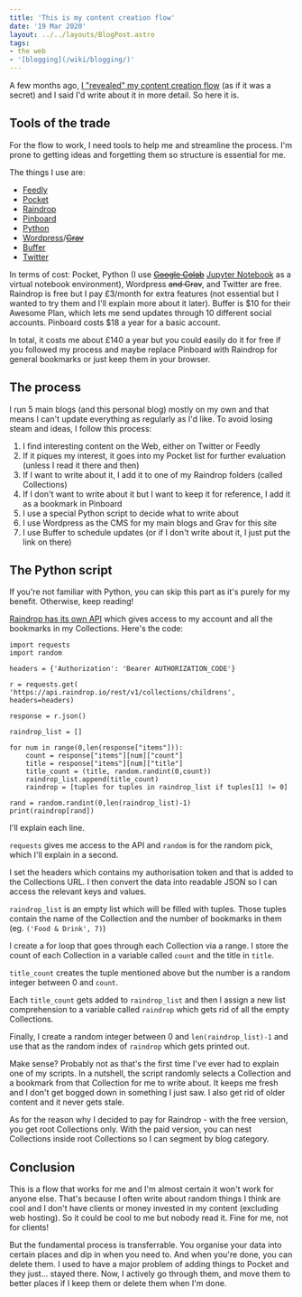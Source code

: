 ```yaml
---
title: 'This is my content creation flow'
date: '19 Mar 2020'
layout: ../../layouts/BlogPost.astro
tags:
- the web
- '[blogging](/wiki/blogging/)'
---
```


A few months ago, [I "revealed" my content creation flow](https://twitter.com/LukeDavisSEO/status/1233102657826566144?s=20) (as if it was a secret) and I said I'd write about it in more detail. So here it is.

## Tools of the trade
For the flow to work, I need tools to help me and streamline the process. I'm prone to getting ideas and forgetting them so structure is essential for me.

The things I use are:

* [Feedly](https://feedly.com/)
* [Pocket](https://getpocket.com/en/)
* [Raindrop](https://raindrop.io/)
* [Pinboard](https://pinboard.in/)
* [Python](https://www.python.org/)
* [Wordpress](https://wordpress.org/)/~~[Grav](https://getgrav.org/)~~
* [Buffer](https://buffer.com/)
* [Twitter](https://twitter.com/)

In terms of cost: Pocket, Python (I use ~~[Google Colab](https://colab.research.google.com/)~~ [Jupyter Notebook](https://jupyter.org/) as a virtual notebook environment), Wordpress ~~and Grav~~, and Twitter are free. Raindrop is free but I pay £3/month for extra features (not essential but I wanted to try them and I'll explain more about it later). Buffer is $10 for their Awesome Plan, which lets me send updates through 10 different social accounts. Pinboard costs $18 a year for a basic account.

In total, it costs me about £140 a year but you could easily do it for free if you followed my process and maybe replace Pinboard with Raindrop for general bookmarks or just keep them in your browser.

## The process
I run 5 main blogs (and this personal blog) mostly on my own and that means I can't update everything as regularly as I'd like. To avoid losing steam and ideas, I follow this process:

1. I find interesting content on the Web, either on Twitter or Feedly
2. If it piques my interest, it goes into my Pocket list for further evaluation (unless I read it there and then)
3. If I want to write about it, I add it to one of my Raindrop folders (called Collections)
4. If I don't want to write about it but I want to keep it for reference, I add it as a bookmark in Pinboard
5. I use a special Python script to decide what to write about
6. I use Wordpress as the CMS for my main blogs and Grav for this site
7. I use Buffer to schedule updates (or if I don't write about it, I just put the link on there)

## The Python script
If you're not familiar with Python, you can skip this part as it's purely for my benefit. Otherwise, keep reading!

[Raindrop has its own API](https://help.raindrop.io/collections/) which gives access to my account and all the bookmarks in my Collections. Here's the code:

~~~
import requests
import random

headers = {'Authorization': 'Bearer AUTHORIZATION_CODE'}

r = requests.get(
'https://api.raindrop.io/rest/v1/collections/childrens', headers=headers)

response = r.json()

raindrop_list = []

for num in range(0,len(response["items"])):
	count = response["items"][num]["count"]
	title = response["items"][num]["title"]
	title_count = (title, random.randint(0,count))
	raindrop_list.append(title_count)
	raindrop = [tuples for tuples in raindrop_list if tuples[1] != 0]

rand = random.randint(0,len(raindrop_list)-1)
print(raindrop[rand])
~~~
I'll explain each line.

`requests` gives me access to the API and `random` is for the random pick, which I'll explain in a second.

I set the headers which contains my authorisation token and that is added to the Collections URL. I then convert the data into readable JSON so I can access the relevant keys and values.

`raindrop_list` is an empty list which will be filled with tuples. Those tuples contain the name of the Collection and the number of bookmarks in them (eg. `('Food & Drink', 7)`)

I create a for loop that goes through each Collection via a range. I store the count of each Collection in a variable called `count` and the title in `title`.

`title_count` creates the tuple mentioned above but the number is a random integer between 0 and `count`.

Each `title_count` gets added to `raindrop_list` and then I assign a new list comprehension to a variable called `raindrop` which gets rid of all the empty Collections.

Finally, I create a random integer between 0 and `len(raindrop_list)-1` and use that as the random index of `raindrop` which gets printed out.

Make sense? Probably not as that's the first time I've ever had to explain one of my scripts. In a nutshell, the script randomly selects a Collection and a bookmark from that Collection for me to write about. It keeps me fresh and I don't get bogged down in something I just saw. I also get rid of older content and it never gets stale.

As for the reason why I decided to pay for Raindrop - with the free version, you get root Collections only. With the paid version, you can nest Collections inside root Collections so I can segment by blog category.

## Conclusion
This is a flow that works for me and I'm almost certain it won't work for anyone else. That's because I often write about random things I think are cool and I don't have clients or money invested in my content (excluding web hosting). So it could be cool to me but nobody read it. Fine for me, not for clients!

But the fundamental process is transferrable. You organise your data into certain places and dip in when you need to. And when you're done, you can delete them. I used to have a major problem of adding things to Pocket and they just... stayed there. Now, I actively go through them, and move them to better places if I keep them or delete them when I'm done.